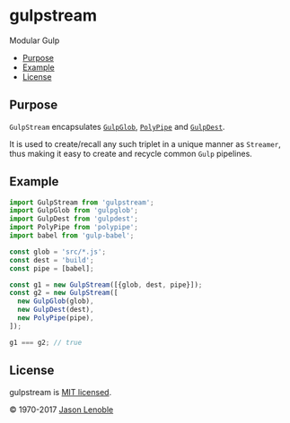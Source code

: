 # gulpstream

Modular Gulp

  * [Purpose](#purpose)
  * [Example](#example)
  * [License](#license)


## Purpose

`GulpStream` encapsulates [`GulpGlob`](https://www.npmjs.com/package/gulpglob), [`PolyPipe`](https://www.npmjs.com/package/polypipe) and [`GulpDest`](https://www.npmjs.com/package/gulpdest).

It is used to create/recall any such triplet in a unique manner as `Streamer`, thus making it easy to create and recycle common `Gulp` pipelines.

## Example

```js
import GulpStream from 'gulpstream';
import GulpGlob from 'gulpglob';
import GulpDest from 'gulpdest';
import PolyPipe from 'polypipe';
import babel from 'gulp-babel';

const glob = 'src/*.js';
const dest = 'build';
const pipe = [babel];

const g1 = new GulpStream([{glob, dest, pipe}]);
const g2 = new GulpStream([
  new GulpGlob(glob),
  new GulpDest(dest),
  new PolyPipe(pipe),
]);

g1 === g2; // true
```

## License

gulpstream is [MIT licensed](./LICENSE).

© 1970-2017 [Jason Lenoble](mailto:jason.lenoble@gmail.com)
